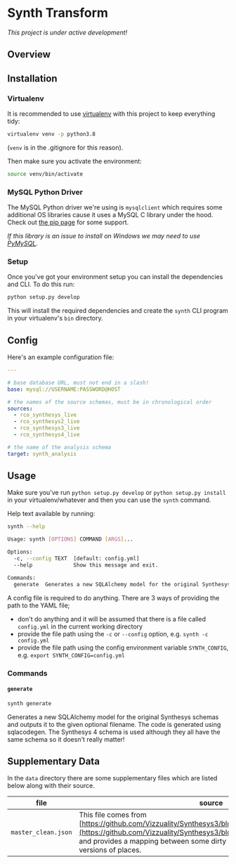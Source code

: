 # Synth Transform

_This project is under active development!_


## Overview


## Installation

### Virtualenv
It is recommended to use [virtualenv]() with this project to keep everything tidy:

```bash
virtualenv venv -p python3.8
```
(`venv` is in the .gitignore for this reason).

Then make sure you activate the environment:

```bash
source venv/bin/activate
```


### MySQL Python Driver
The MySQL Python driver we're using is `mysqlclient` which requires some additional OS libraries
cause it uses a MySQL C library under the hood.
Check out [the pip page](https://pypi.org/project/mysqlclient/) for some support.

_If this library is an issue to install on Windows we may need to use
[PyMySQL](https://pypi.org/project/PyMySQL/)._


### Setup
Once you've got your environment setup you can install the dependencies and CLI.
To do this run:

```bash
python setup.py develop
```

This will install the required dependencies and create the `synth` CLI program in your virtualenv's
`bin` directory.


## Config

Here's an example configuration file:

```yaml
---

# base database URL, must not end in a slash!
base: mysql://USERNAME:PASSWORD@HOST

# the names of the source schemas, must be in chronological order
sources:
  - rco_synthesys_live
  - rco_synthesys2_live
  - rco_synthesys3_live
  - rco_synthesys4_live

# the name of the analysis schema
target: synth_analysis
```

## Usage

Make sure you've run `python setup.py develop` or `python setup.py install` in your
virtualenv/whatever and then you can use the `synth` command.

Help text available by running:

```bash
synth --help

Usage: synth [OPTIONS] COMMAND [ARGS]...

Options:
  -c, --config TEXT  [default: config.yml]
  --help             Show this message and exit.

Commands:
  generate  Generates a new SQLAlchemy model for the original Synthesys...
```

A config file is required to do anything.
There are 3 ways of providing the path to the YAML file;

  - don't do anything and it will be assumed that there is a file called `config.yml` in the
    current working directory
  - provide the file path using the `-c` or `--config` option, e.g. `synth -c config.yml`
  - provide the file path using the config environment variable `SYNTH_CONFIG`, e.g.
    `export SYNTH_CONFIG=config.yml`

### Commands
#### `generate`
```bash
synth generate
```

Generates a new SQLAlchemy model for the original Synthesys schemas and outputs it to the given
optional filename.
The code is generated using sqlacodegen.
The Synthesys 4 schema is used although they all have the same schema so it doesn't really matter!


## Supplementary Data
In the `data` directory there are some supplementary files which are listed below along with their
source.

| file | source |
| ---- | ------ |
| `master_clean.json` | This file comes from [https://github.com/Vizzuality/Synthesys3/blob/master/Data/master_clean.json](https://github.com/Vizzuality/Synthesys3/blob/master/Data/master_clean.json) and provides a mapping between some dirty Synthesys place data and clean versions of places. |
